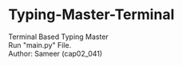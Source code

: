 # Typing-Master-Terminal
Terminal Based Typing Master
<br>
Run "main.py" File. 
<br>
Author: Sameer (cap02_041)

